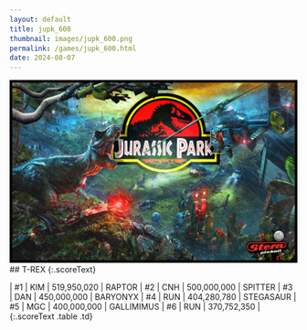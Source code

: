 ```yaml
---
layout: default
title: jupk_600
thumbnail: images/jupk_600.png
permalink: /games/jupk_600.html
date: 2024-08-07
---
```


<img src="../images/jupk_600.png" class="gameThumbnail img-fluid mx-auto align-middle">
## T-REX
{:.scoreText}

| #1 | KIM | 519,950,020 | 
RAPTOR
| #2 | CNH | 500,000,000 | 
SPITTER
| #3 | DAN | 450,000,000 | 
BARYONYX
| #4 | RUN | 404,280,780 | 
STEGASAUR
| #5 | MGC | 400,000,000 | 
GALLIMIMUS
| #6 | RUN | 370,752,350 | 
{:.scoreText .table .td}
